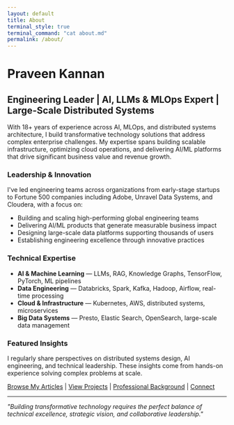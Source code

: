 ```yaml
---
layout: default
title: About
terminal_style: true
terminal_command: "cat about.md"
permalink: /about/
---
```


# Praveen Kannan

## Engineering Leader | AI, LLMs & MLOps Expert | Large-Scale Distributed Systems

With 18+ years of experience across AI, MLOps, and distributed systems architecture, I build transformative technology solutions that address complex enterprise challenges. My expertise spans building scalable infrastructure, optimizing cloud operations, and delivering AI/ML platforms that drive significant business value and revenue growth.

### Leadership & Innovation

I've led engineering teams across organizations from early-stage startups to Fortune 500 companies including Adobe, Unravel Data Systems, and Cloudera, with a focus on:

- Building and scaling high-performing global engineering teams
- Delivering AI/ML products that generate measurable business impact
- Designing large-scale data platforms supporting thousands of users
- Establishing engineering excellence through innovative practices

### Technical Expertise

- **AI & Machine Learning** — LLMs, RAG, Knowledge Graphs, TensorFlow, PyTorch, ML pipelines
- **Data Engineering** — Databricks, Spark, Kafka, Hadoop, Airflow, real-time processing
- **Cloud & Infrastructure** — Kubernetes, AWS, distributed systems, microservices
- **Big Data Systems** — Presto, Elastic Search, OpenSearch, large-scale data management

### Featured Insights

I regularly share perspectives on distributed systems design, AI engineering, and technical leadership. These insights come from hands-on experience solving complex problems at scale.

[Browse My Articles](/blog) | [View Projects](/projects) | [Professional Background](/about) | [Connect](/contacts)

---

*"Building transformative technology requires the perfect balance of technical excellence, strategic vision, and collaborative leadership."*
